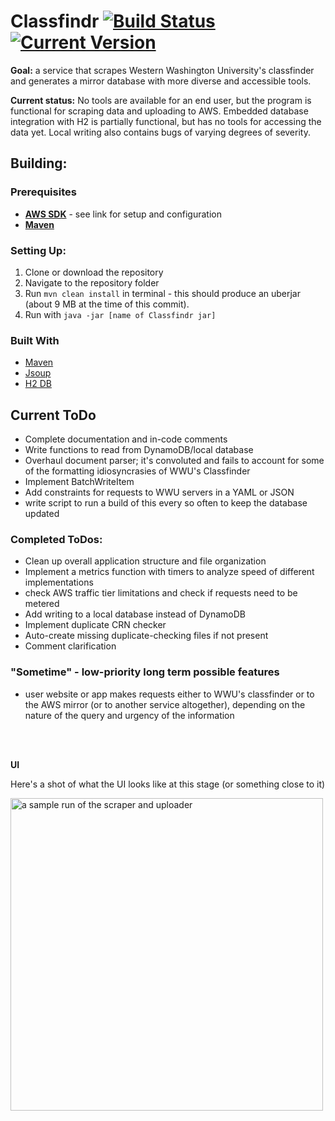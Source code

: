 # Classfindr [![Build Status](https://travis-ci.org/fmmmlee/Classfindr.svg?branch=master)](https://travis-ci.org/fmmmlee/Classfindr) [![Current Version](https://img.shields.io/badge/version-0.3.3-blue.svg?style=flat)](https://github.com/fmmmlee/Classfindr/blob/master/pom.xml)

**Goal:** a service that scrapes Western Washington University's classfinder and generates a mirror database with more diverse and accessible tools.

**Current status:** No tools are available for an end user, but the program is functional for scraping data and uploading to AWS. Embedded database integration with H2 is partially functional, but has no tools for accessing the data yet. Local writing also contains bugs of varying degrees of severity.

## Building:

### Prerequisites

- <a href="https://docs.aws.amazon.com/sdk-for-java/v2/developer-guide/setup-install.html">**AWS SDK**</a> - see link for setup and configuration
- <a href="https://maven.apache.org/">**Maven**</a>

### Setting Up:

  1. Clone or download the repository
  2. Navigate to the repository folder
  3. Run `mvn clean install` in terminal - this should produce an uberjar (about 9 MB at the time of this commit).
  4. Run with `java -jar [name of Classfindr jar]`

### Built With
- <a href="https://maven.apache.org/">Maven</a>
- <a href="https://jsoup.org/">Jsoup</a>
- <a href="https://www.h2database.com">H2 DB</a>

## Current ToDo
- Complete documentation and in-code comments
- Write functions to read from DynamoDB/local database
- Overhaul document parser; it's convoluted and fails to account for some of the formatting idiosyncrasies of WWU's Classfinder
- Implement BatchWriteItem
- Add constraints for requests to WWU servers in a YAML or JSON
- write script to run a build of this every so often to keep the database updated

### Completed ToDos:
- Clean up overall application structure and file organization
- Implement a metrics function with timers to analyze speed of different implementations
- check AWS traffic tier limitations and check if requests need to be metered
- Add writing to a local database instead of DynamoDB
- Implement duplicate CRN checker
- Auto-create missing duplicate-checking files if not present
- Comment clarification

### "Sometime" - low-priority long term possible features
- user website or app makes requests either to WWU's classfinder or to the AWS mirror (or to another service altogether), depending on the nature of the query and urgency of the information

<br/>
<br/>

**UI**

Here's a shot of what the UI looks like at this stage (or something close to it)
<p align="left">
  <img src="https://user-images.githubusercontent.com/30479162/57667061-20b97200-75b7-11e9-9650-8233ae3930ec.JPG" width="500" title="a sample run of the scraper and uploader">
</p>
